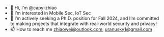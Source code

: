 - 👋 Hi, I’m @capy-zhiao
- 👀 I’m interested in Mobile Sec, IoT Sec
- 💞️ I’m actively seeking a Ph.D. position for Fall 2024, and I’m committed to making projects that integrate with real-world security and privacy!
- 📫 How to reach me zhiaowei@outlook.com, uranusky1@gmail.com

<!---
capy-zhiao/capy-zhiao is a ✨ special ✨ repository because its `README.md` (this file) appears on your GitHub profile.
You can click the Preview link to take a look at your changes.
--->
